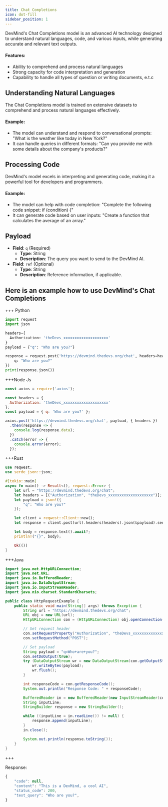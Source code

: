 ```yaml
---
title: Chat Completions
icon: dot-fill
sidebar_position: 1
---
```


DevMind's Chat Completions model is an advanced AI technology designed to understand natural languages, code, and various inputs, while generating accurate and relevant text outputs.

#### Features:
- Ability to comprehend and process natural languages
- Strong capacity for code interpretation and generation
- Capability to handle all types of question or writing documents, e.t.c

## Understanding Natural Languages
The Chat Completions model is trained on extensive datasets to comprehend and process natural languages effectively.
#### Example:
- The model can understand and respond to conversational prompts: "What is the weather like today in New York?"
- It can handle queries in different formats: "Can you provide me with some details about the company's products?"

## Processing Code
DevMind's model excels in interpreting and generating code, making it a powerful tool for developers and programmers.
#### Example:
- The model can help with code completion: "Complete the following code snippet: if (condition) {"
- It can generate code based on user inputs: "Create a function that calculates the average of an array."

## Payload
- **Field**: `q` (Required)
  - **Type**: String
  - **Description**: The query you want to send to the DevMind AI.
- **Field**: `ref` (Optional)
  - **Type**: String
  - **Description**: Reference information, if applicable.

## Here is an example how to use DevMind's Chat Completions
+++ Python
```python
import request
import json

headers={
  Authorization: 'theDevs_xxxxxxxxxxxxxxxxxxxx'
}
payload = {"q": "Who are you?"}

response = request.post('https://devmind.thedevs.org/chat', headers=headers, body={
    q: "Who are you?"
})
print(response.json())
```
+++Node Js
```js
const axios = require('axios');

const headers = {
  Authorization: 'theDevs_xxxxxxxxxxxxxxxxxxxx'
};
const payload = { q: 'Who are you?' };

axios.post('https://devmind.thedevs.org/chat', payload, { headers })
  .then(response => {
    console.log(response.data);
  })
  .catch(error => {
    console.error(error);
  });
```
+++Rust
```rust
use reqwest;
use serde_json::json;

#[tokio::main]
async fn main() -> Result<(), reqwest::Error> {
    let url = "https://devmind.thedevs.org/chat";
    let headers = [("Authorization", "theDevs_xxxxxxxxxxxxxxxxxxxx")];
    let payload = json!({
        "q": "Who are you?"
    });

    let client = reqwest::Client::new();
    let response = client.post(url).headers(headers).json(&payload).send().await?;

    let body = response.text().await?;
    println!("{}", body);

    Ok(())
}
```
+++Java
```java
import java.net.HttpURLConnection;
import java.net.URL;
import java.io.BufferedReader;
import java.io.DataOutputStream;
import java.io.InputStreamReader;
import java.nio.charset.StandardCharsets;

public class HttpRequestExample {
    public static void main(String[] args) throws Exception {
        String url = "https://devmind.thedevs.org/chat";
        URL obj = new URL(url);
        HttpURLConnection con = (HttpURLConnection) obj.openConnection();

        // Set request header
        con.setRequestProperty("Authorization", "theDevs_xxxxxxxxxxxxxxxxxxxx");
        con.setRequestMethod("POST");

        // Set payload
        String payload = "q=Who+are+you?";
        con.setDoOutput(true);
        try (DataOutputStream wr = new DataOutputStream(con.getOutputStream())) {
            wr.writeBytes(payload);
            wr.flush();
        }

        int responseCode = con.getResponseCode();
        System.out.println("Response Code: " + responseCode);

        BufferedReader in = new BufferedReader(new InputStreamReader(con.getInputStream()));
        String inputLine;
        StringBuilder response = new StringBuilder();

        while ((inputLine = in.readLine()) != null) {
            response.append(inputLine);
        }
        in.close();

        System.out.println(response.toString());
    }
}

```
+++

Response:
```js
{
    "code": null,
    "content": "This is a DevMind, a cool AI",
    "status_code": 200,
    "text_query": "Who are you?",
}
```